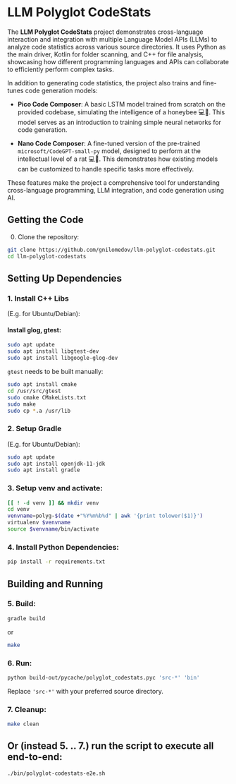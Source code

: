 # LLM Polyglot CodeStats

The **LLM Polyglot CodeStats** project demonstrates cross-language interaction and integration with
multiple Language Model APIs (LLMs) to analyze code statistics across various source directories.
It uses Python as the main driver, Kotlin for folder scanning, and C++ for file analysis,
showcasing how different programming languages and APIs can collaborate to efficiently perform
complex tasks.

In addition to generating code statistics, the project also trains and fine-tunes code generation
models:

- **Pico Code Composer**: A basic LSTM model trained from scratch on the provided codebase,
simulating the intelligence of a honeybee 💻🐝. This model serves as an introduction to training
simple neural networks for code generation.

- **Nano Code Composer**: A fine-tuned version of the pre-trained `microsoft/CodeGPT-small-py`
model, designed to perform at the intellectual level of a rat 💻🐀. This demonstrates how existing
models can be customized to handle specific tasks more effectively.

These features make the project a comprehensive tool for understanding cross-language programming,
LLM integration, and code generation using AI.

## Getting the Code

0. Clone the repository:
```bash
git clone https://github.com/gnilomedov/llm-polyglot-codestats.git
cd llm-polyglot-codestats
```

## Setting Up Dependencies

### 1. **Install C++ Libs**
(E.g. for Ubuntu/Debian):

#### Install glog, gtest:
```bash
sudo apt update
sudo apt install libgtest-dev
sudo apt install libgoogle-glog-dev
```

`gtest` needs to be built manually:

```bash
sudo apt install cmake
cd /usr/src/gtest
sudo cmake CMakeLists.txt
sudo make
sudo cp *.a /usr/lib
```

### 2. **Setup Gradle**
(E.g. for Ubuntu/Debian):
```bash
sudo apt update
sudo apt install openjdk-11-jdk
sudo apt install gradle
```

### 3. **Setup venv and activate**:
```bash
[[ ! -d venv ]] && mkdir venv
cd venv
venvname=polyg-$(date +"%Y%m%b%d" | awk '{print tolower($1)}')
virtualenv $venvname
source $venvname/bin/activate
```

### 4. **Install Python Dependencies**:
```bash
pip install -r requirements.txt
```

## Building and Running

### 5. **Build**:
```bash
gradle build
```
or
```bash
make
```

### 6. **Run**:
```bash
python build-out/pycache/polyglot_codestats.pyc 'src-*' 'bin'
```

Replace `'src-*'` with your preferred source directory.

### 7. **Cleanup**:
```bash
make clean
```

## Or (instead 5. .. 7.) run the script to execute all end-to-end:
```bash
./bin/polyglot-codestats-e2e.sh
```
